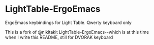 LightTable-ErgoEmacs
====================

ErgoEmacs keybindings for Light Table. Qwerty keyboard only

This is a fork of @nikitakit LightTable-ErgoEmacs--which is at this time when I write this README, still for DVORAK keyboard
